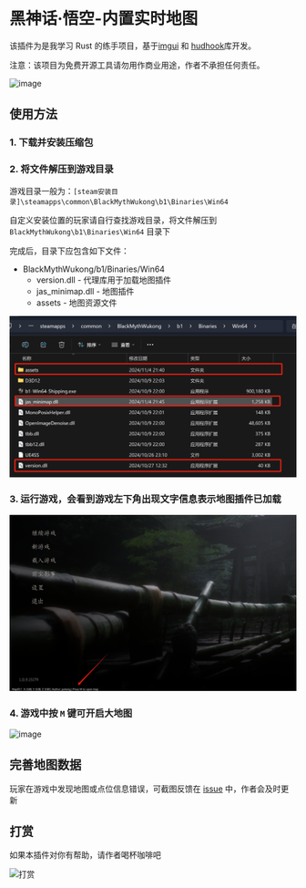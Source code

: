 
# 黑神话·悟空-内置实时地图

该插件为是我学习 Rust 的练手项目，基于[imgui](https://github.com/ocornut/imgui) 和 [hudhook](https://github.com/veeenu/hudhook?from=jaskang)库开发。

注意：该项目为免费开源工具请勿用作商业用途，作者不承担任何责任。

![image](./assets/minmap.png) 

## 使用方法

### 1. 下载并安装压缩包 

### 2. 将文件解压到游戏目录

游戏目录一般为：`[steam安装目录]\steamapps\common\BlackMythWukong\b1\Binaries\Win64`

自定义安装位置的玩家请自行查找游戏目录，将文件解压到 `BlackMythWukong\b1\Binaries\Win64` 目录下

完成后，目录下应包含如下文件：
- BlackMythWukong/b1/Binaries/Win64
  - version.dll - 代理库用于加载地图插件
  - jas_minimap.dll - 地图插件
  - assets - 地图资源文件

![image](./assets/files.png) 

### 3. 运行游戏，会看到游戏左下角出现文字信息表示地图插件已加载

![image](./assets/loadinfo.png) 

### 4. 游戏中按 `M` 键可开启大地图

![image](./assets/bigmap.png) 


## 完善地图数据

玩家在游戏中发现地图或点位信息错误，可截图反馈在 [issue](https://github.com/jaskang/jas_minimap/issues) 中，作者会及时更新


## 打赏

如果本插件对你有帮助，请作者喝杯咖啡吧

<img src="./assets/donate.png" alt="打赏" style="width: 200px;" />
